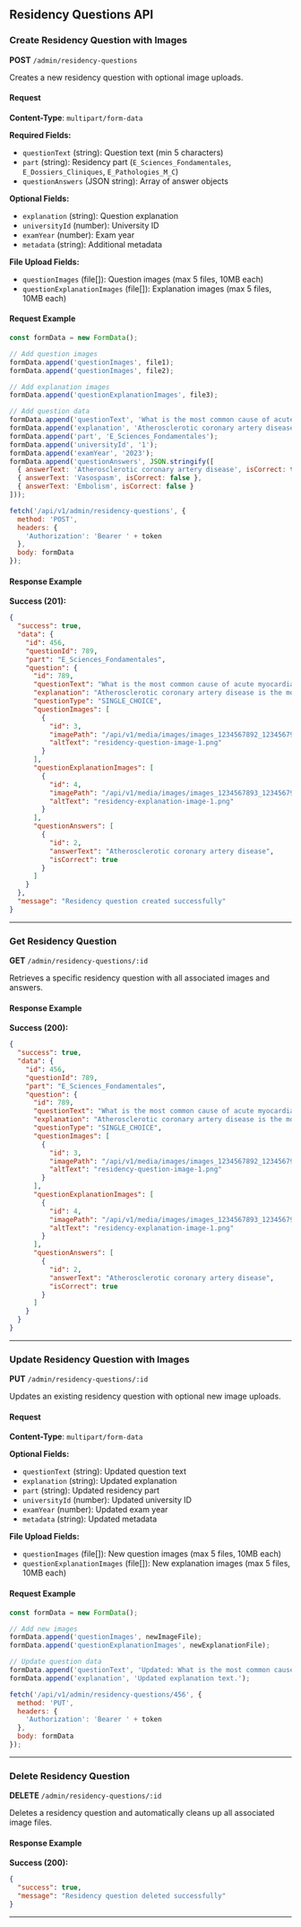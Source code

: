 
## Residency Questions API

### Create Residency Question with Images

**POST** `/admin/residency-questions`

Creates a new residency question with optional image uploads.

#### Request

**Content-Type**: `multipart/form-data`

**Required Fields:**
- `questionText` (string): Question text (min 5 characters)
- `part` (string): Residency part (`E_Sciences_Fondamentales`, `E_Dossiers_Cliniques`, `E_Pathologies_M_C`)
- `questionAnswers` (JSON string): Array of answer objects

**Optional Fields:**
- `explanation` (string): Question explanation
- `universityId` (number): University ID
- `examYear` (number): Exam year
- `metadata` (string): Additional metadata

**File Upload Fields:**
- `questionImages` (file[]): Question images (max 5 files, 10MB each)
- `questionExplanationImages` (file[]): Explanation images (max 5 files, 10MB each)

#### Request Example

```javascript
const formData = new FormData();

// Add question images
formData.append('questionImages', file1);
formData.append('questionImages', file2);

// Add explanation images
formData.append('questionExplanationImages', file3);

// Add question data
formData.append('questionText', 'What is the most common cause of acute myocardial infarction?');
formData.append('explanation', 'Atherosclerotic coronary artery disease is the most common cause.');
formData.append('part', 'E_Sciences_Fondamentales');
formData.append('universityId', '1');
formData.append('examYear', '2023');
formData.append('questionAnswers', JSON.stringify([
  { answerText: 'Atherosclerotic coronary artery disease', isCorrect: true },
  { answerText: 'Vasospasm', isCorrect: false },
  { answerText: 'Embolism', isCorrect: false }
]));

fetch('/api/v1/admin/residency-questions', {
  method: 'POST',
  headers: {
    'Authorization': 'Bearer ' + token
  },
  body: formData
});
```

#### Response Example

**Success (201):**
```json
{
  "success": true,
  "data": {
    "id": 456,
    "questionId": 789,
    "part": "E_Sciences_Fondamentales",
    "question": {
      "id": 789,
      "questionText": "What is the most common cause of acute myocardial infarction?",
      "explanation": "Atherosclerotic coronary artery disease is the most common cause.",
      "questionType": "SINGLE_CHOICE",
      "questionImages": [
        {
          "id": 3,
          "imagePath": "/api/v1/media/images/images_1234567892_123456791.png",
          "altText": "residency-question-image-1.png"
        }
      ],
      "questionExplanationImages": [
        {
          "id": 4,
          "imagePath": "/api/v1/media/images/images_1234567893_123456792.png",
          "altText": "residency-explanation-image-1.png"
        }
      ],
      "questionAnswers": [
        {
          "id": 2,
          "answerText": "Atherosclerotic coronary artery disease",
          "isCorrect": true
        }
      ]
    }
  },
  "message": "Residency question created successfully"
}
```

---

### Get Residency Question

**GET** `/admin/residency-questions/:id`

Retrieves a specific residency question with all associated images and answers.

#### Response Example

**Success (200):**
```json
{
  "success": true,
  "data": {
    "id": 456,
    "questionId": 789,
    "part": "E_Sciences_Fondamentales",
    "question": {
      "id": 789,
      "questionText": "What is the most common cause of acute myocardial infarction?",
      "explanation": "Atherosclerotic coronary artery disease is the most common cause.",
      "questionType": "SINGLE_CHOICE",
      "questionImages": [
        {
          "id": 3,
          "imagePath": "/api/v1/media/images/images_1234567892_123456791.png",
          "altText": "residency-question-image-1.png"
        }
      ],
      "questionExplanationImages": [
        {
          "id": 4,
          "imagePath": "/api/v1/media/images/images_1234567893_123456792.png",
          "altText": "residency-explanation-image-1.png"
        }
      ],
      "questionAnswers": [
        {
          "id": 2,
          "answerText": "Atherosclerotic coronary artery disease",
          "isCorrect": true
        }
      ]
    }
  }
}
```

---

### Update Residency Question with Images

**PUT** `/admin/residency-questions/:id`

Updates an existing residency question with optional new image uploads.

#### Request

**Content-Type**: `multipart/form-data`

**Optional Fields:**
- `questionText` (string): Updated question text
- `explanation` (string): Updated explanation
- `part` (string): Updated residency part
- `universityId` (number): Updated university ID
- `examYear` (number): Updated exam year
- `metadata` (string): Updated metadata

**File Upload Fields:**
- `questionImages` (file[]): New question images (max 5 files, 10MB each)
- `questionExplanationImages` (file[]): New explanation images (max 5 files, 10MB each)

#### Request Example

```javascript
const formData = new FormData();

// Add new images
formData.append('questionImages', newImageFile);
formData.append('questionExplanationImages', newExplanationFile);

// Update question data
formData.append('questionText', 'Updated: What is the most common cause of acute myocardial infarction?');
formData.append('explanation', 'Updated explanation text.');

fetch('/api/v1/admin/residency-questions/456', {
  method: 'PUT',
  headers: {
    'Authorization': 'Bearer ' + token
  },
  body: formData
});
```

---

### Delete Residency Question

**DELETE** `/admin/residency-questions/:id`

Deletes a residency question and automatically cleans up all associated image files.

#### Response Example

**Success (200):**
```json
{
  "success": true,
  "message": "Residency question deleted successfully"
}
```

---
